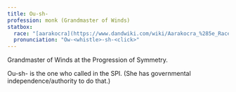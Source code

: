 ```yaml
---
title: Ou-sh-
profession: monk (Grandmaster of Winds)
statbox:
  race: "[aarakocra](https://www.dandwiki.com/wiki/Aarakocra_%285e_Race_Variant%29)"
  pronunciation: "Ow-<whistle>-sh-<click>"
---
```


Grandmaster of Winds at the Progression of Symmetry.

Ou-sh- is the one who called in the SPI. (She has governmental independence/authority to do that.)


